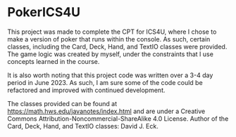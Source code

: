 # PokerICS4U

This project was made to complete the CPT for ICS4U, where I chose to make a version of poker that runs within the console. As such, certain classes, including the Card, Deck, Hand, and TextIO classes were provided. The game logic was created by myself, under the constraints that I use concepts learned in the course.

It is also worth noting that this project code was written over a 3-4 day period in June 2023. As such, I am sure some of the code could be refactored and improved with continued development.

The classes provided can be found at https://math.hws.edu/javanotes/index.html and are under a Creative Commons Attribution-Noncommercial-ShareAlike 4.0 License. Author of the Card, Deck, Hand, and TextIO classes: David J. Eck.
